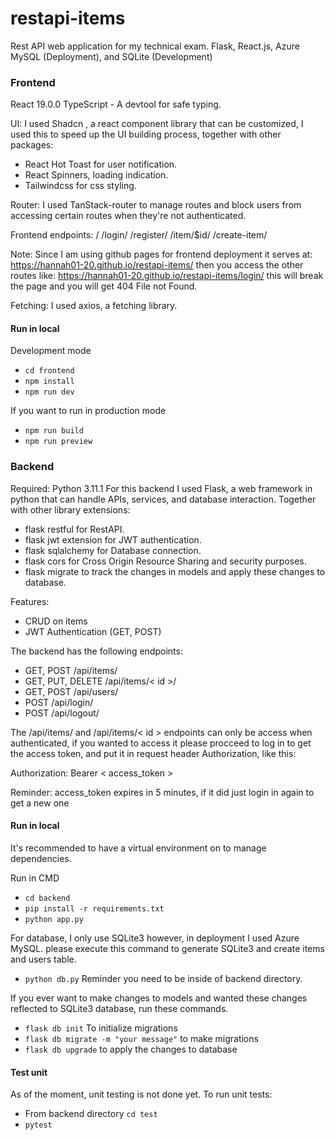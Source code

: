 # restapi-items
Rest API web application for my technical exam.
Flask, React.js, Azure MySQL (Deployment), and SQLite (Development)

### Frontend
React 19.0.0 
TypeScript - A devtool for safe typing.

UI:
I used Shadcn , a react component library that can be customized, I used this to speed up the UI building process, together with other packages: 
- React Hot Toast for user notification.
- React Spinners, loading indication.
- Tailwindcss for css styling.

Router:
I used TanStack-router to manage routes and block users from accessing certain routes when they're not authenticated.

Frontend endpoints:
/
/login/
/register/
/item/$id/
/create-item/

Note: 
    Since I am using github pages for frontend deployment it serves at: 
    https://hannah01-20.github.io/restapi-items/
    then you access the other routes like:
    https://hannah01-20.github.io/restapi-items/login/
    this will break the page and you will get 404 File not Found.
    
Fetching:
I used axios, a fetching library.

#### Run in local
Development mode
- `cd frontend`
- `npm install`
- `npm run dev`

If you want to run in production mode
- `npm run build`
- `npm run preview`

### Backend
Required: Python 3.11.1
For this backend I used Flask, a web framework in python that can handle APIs, services, and database interaction.
Together with other library extensions:
- flask restful for RestAPI.
- flask jwt extension for JWT authentication.
- flask sqlalchemy for Database connection.
- flask cors for Cross Origin Resource Sharing and security purposes.
- flask migrate to track the changes in models and apply these changes to database.

Features:
- CRUD on items
- JWT Authentication (GET, POST)

The backend has the following endpoints:
- GET, POST /api/items/
- GET, PUT, DELETE /api/items/< id >/
- GET, POST /api/users/
- POST /api/login/
- POST /api/logout/

The /api/items/ and /api/items/< id > endpoints can only be access when authenticated,
if you wanted to access it please procceed to log in to get the access token, and put it in request header Authorization, like this:

Authorization: Bearer < access_token >

Reminder: access_token expires in 5 minutes, if it did just login in again to get a new one

#### Run in local
It's recommended to have a virtual environment on to manage dependencies.

Run in CMD
- `cd backend`
- `pip install -r requirements.txt`
- `python app.py`

For database, I only use SQLite3 however, in deployment I used Azure MySQL.
please execute this command to generate SQLite3 and create items and users table.
- `python db.py` Reminder you need to be inside of backend directory.

If you ever want to make changes to models and wanted these changes reflected to SQLite3 database, run these commands.
- `flask db init` To initialize migrations
- `flask db migrate -m "your message"` to make migrations
- `flask db upgrade` to apply the changes to database

#### Test unit
As of the moment, unit testing is not done yet.
To run unit tests:
- From backend directory `cd test`
- `pytest`